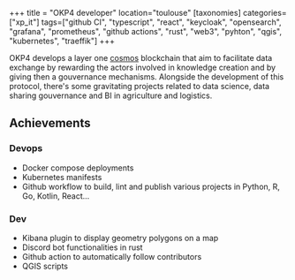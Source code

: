 +++
title = "OKP4 developer"
location="toulouse"
[taxonomies]
categories=["xp_it"]
tags=["github CI", "typescript", "react", "keycloak", "opensearch", "grafana", "prometheus", "github actions", "rust", "web3", "pyhton", "qgis", "kubernetes", "traeffik"]
+++

OKP4 develops a layer one [cosmos](https://github.com/cosmos/cosmos-sdk) blockchain that aim to facilitate data exchange by rewarding the actors involved in knowledge creation and by giving then a gouvernance mechanisms. Alongside the development of this protocol, there's some gravitating projects related to data science, data sharing gouvernance and BI in agriculture and logistics.

## Achievements

### Devops

- Docker compose deployments
- Kubernetes manifests
- Github workflow to build, lint and publish various projects in Python, R, Go, Kotlin, React...

### Dev

- Kibana plugin to display geometry polygons on a map
- Discord bot functionalities in rust
- Github action to automatically follow contributors
- QGIS scripts
